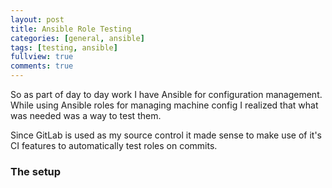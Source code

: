 ```yaml
---
layout: post
title: Ansible Role Testing
categories: [general, ansible]
tags: [testing, ansible]
fullview: true
comments: true
---
```


So as part of day to day work I have Ansible for configuration management. While using Ansible roles for managing machine config I realized that what was needed was a way to test them.

Since GitLab is used as my source control it made sense to make use of it's CI features to automatically test roles on commits.

### The setup


